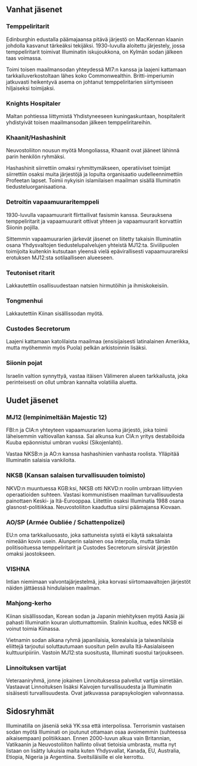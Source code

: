 ## Vanhat jäsenet

### Temppeliritarit
Edinburghin edustalla päämajaansa pitävä järjestö on MacKennan klaanin johdolla kasvanut tärkeäksi tekijäksi. 1930-luvulla aloitettu järjestely, jossa temppeliritarit toimivat Illuminatin iskujoukkona, on Kylmän sodan jälkeen taas voimassa. 

Toimi toisen maailmansodan yhteydessä MI7:n kanssa ja laajeni kattamaan tarkkailuverkostoltaan lähes koko Commonwealthin. Britti-imperiumin jatkuvasti heikentyvä asema on johtanut temppeliritarien siirtymiseen hiljaiseksi toimijaksi.

### Knights Hospitaler
Maltan pohtiessa liittymistä Yhdistyneeseen kuningaskuntaan, hospitalerit yhdistyivät toisen maailmansodan jälkeen temppeliritareihin.

### Khaanit/Hashashinit
Neuvostoliiton nousun myötä Mongoliassa, Khaanit ovat jääneet lähinnä parin henkilön ryhmäksi.

Hashashinit siirrettiin omaksi ryhmittymäkseen, operatiiviset toimijat siirrettiin osaksi muita järjestöjä ja lopulta organisaatio uudelleennimettiin Profeetan lapset. Toimii nykyisin islamilaisen maailman sisällä Illuminatin tiedusteluorganisaationa.

### Detroitin vapaamuuraritemppeli
1930-luvulla vapaamuurarit flirttailivat fasismin kanssa. Seurauksena temppeliritarit ja vapaamuurarit ottivat yhteen ja vapaamuurarit korvattiin Siionin pojilla.

Sittemmin vapaamuurarien järkevät jäsenet on liitetty takaisin Illuminatiin osana Yhdysvaltojen tiedustelupalvelujen yhteistä MJ12:ta. Siviilipuolen toimijoita kuitenkin kutsutaan yleensä vielä epävirallisesti vapaamuurareiksi erotuksen MJ12:sta sotilaalliseen alueeseen.

### Teutoniset ritarit
Lakkautettiin osallisuudestaan natsien hirmutöihin ja ihmiskokeisiin.

### Tongmenhui
Lakkautettiin Kiinan sisällissodan myötä.

### Custodes Secretorum
Laajeni kattamaan katolilaista maailmaa (ensisijaisesti latinalainen Amerikka, mutta myöhemmin myös Puola) pelkän arkistoinnin lisäksi.

### Siionin pojat
Israelin valtion synnyttyä, vastaa itäisen Välimeren alueen tarkkailusta, joka perinteisesti on ollut umbran kannalta volatiilia aluetta.

## Uudet jäsenet

### MJ12 (lempinimeltään Majestic 12)
FBI:n ja CIA:n yhteyteen vapaamuurarien luoma järjestö, joka toimii läheisemmin valtiovallan kanssa. Sai alkunsa kun CIA:n yritys destabiloida Kuuba epäonnistui umbran vuoksi (Sikojenlahti).

Vastaa NKSB:n ja AO:n kanssa hashashinien vanhasta roolista. Ylläpitää Illuminatin salaisia vankiloita.

### NKSB (Kansan salaisen turvallisuuden toimisto)
NKVD:n muuntuessa KGB:ksi, NKSB otti NKVD:n roolin umbraan liittyvien operaatioiden suhteen. Vastasi kommunistisen maailman turvallisuudesta painottaen Keski- ja Itä-Eurooppaa. Liitettiin osaksi Illuminatia 1988 osana glasnost-politiikkaa. Neuvostoliiton kaaduttua siirsi päämajansa Kiovaan.

### AO/SP (Armée Oubliée / Schattenpolizei)
EU:n oma tarkkailuosasto, joka sattuneista syistä ei käytä saksalaista nimeään kovin usein. Alunperin salainen osa interpolia, mutta tämän politisoituessa temppeliritarit ja Custodes Secretorum siirsivät järjestön omaksi jaostokseen.

### VISHNA
Intian niemimaan valvontajärjestelmä, joka korvasi siirtomaavaltojen järjestöt näiden jättäessä hindulaisen maailman.

### Mahjong-kerho
Kiinan sisällissodan, Korean sodan ja Japanin miehityksen myötä Aasia jäi pahasti Illuminatin kouran ulottumattomiin. Stalinin kuoltua, edes NKSB ei voinut toimia Kiinassa.

Vietnamin sodan aikana ryhmä japanilaisia, korealaisia ja taiwanilaisia eliittejä tarjoutui soluttautumaan suositun pelin avulla Itä-Aasialaiseen kulttuuripiiriin. Vastoin MJ12:sta suositusta, Illuminati suostui tarjoukseen.

### Linnoituksen vartijat
Veteraaniryhmä, jonne jokainen Linnoituksessa palvellut vartija siirretään. Vastaavat Linnoituksen lisäksi Kaivojen turvallisuudesta ja Illuminatin sisäisesti turvallisuudesta. Ovat jatkuvassa parapsykologien valvonnassa.

## Sidosryhmät

Illuminatilla on jäseniä sekä YK:ssa että interpolissa. Terrorismin vastaisen sodan myötä Illuminati on joutunut ottamaan osaa avoimemmin (suhteessa aikaisempaan) politiikkaan. Ennen 2000-luvun alkua vain Britannian, Vatikaanin ja Neuvostoliiton hallinto olivat tietoisia umbrasta, mutta nyt listaan on lisätty lukuisia maita kuten Yhdysvallat, Kanada, EU, Australia, Etiopia, Nigeria ja Argentiina. Sveitsiläisille ei ole kerrottu.